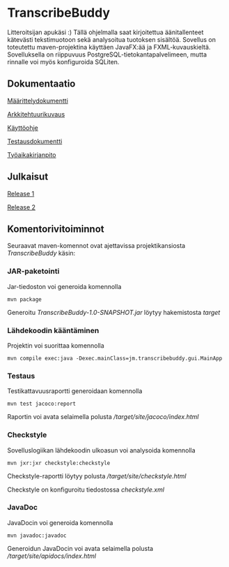﻿# TranscribeBuddy

Litteroitsijan apukäsi :) Tällä ohjelmalla saat kirjoitettua äänitallenteet kätevästi tekstimuotoon sekä analysoitua tuotoksen sisältöä. Sovellus on toteutettu maven-projektina käyttäen JavaFX:ää ja FXML-kuvauskieltä. Sovelluksella on riippuvuus PostgreSQL-tietokantapalvelimeen, mutta rinnalle voi myös konfiguroida SQLiten.

## Dokumentaatio

[Määrittelydokumentti](https://github.com/jmaattanen/otm-harjoitustyo/blob/master/dokumentaatio/maarittelydokumentti.md)

[Arkkitehtuurikuvaus](https://github.com/jmaattanen/otm-harjoitustyo/blob/master/dokumentaatio/arkkitehtuuri.md)

[Käyttöohje](https://github.com/jmaattanen/otm-harjoitustyo/blob/master/dokumentaatio/kayttoohje.md)

[Testausdokumentti](https://github.com/jmaattanen/otm-harjoitustyo/blob/master/dokumentaatio/testaus.md)

[Työaikakirjanpito](https://github.com/jmaattanen/otm-harjoitustyo/blob/master/dokumentaatio/tuntikirjanpito.md)

## Julkaisut

[Release 1](https://github.com/jmaattanen/otm-harjoitustyo/releases/tag/viikko5)

[Release 2](https://github.com/jmaattanen/otm-harjoitustyo/releases/tag/viikko6)

## Komentorivitoiminnot

Seuraavat maven-komennot ovat ajettavissa projektikansiosta _TranscribeBuddy_ käsin:

### JAR-paketointi

Jar-tiedoston voi generoida komennolla 

```
mvn package
```

Generoitu _TranscribeBuddy-1.0-SNAPSHOT.jar_ löytyy hakemistosta _target_

### Lähdekoodin kääntäminen

Projektin voi suorittaa komennolla

```
mvn compile exec:java -Dexec.mainClass=jm.transcribebuddy.gui.MainApp
```

### Testaus

Testikattavuusraportti generoidaan komennolla

```
mvn test jacoco:report
```

Raportin voi avata selaimella polusta _/target/site/jacoco/index.html_

### Checkstyle

Sovelluslogiikan lähdekoodin ulkoasun voi analysoida komennolla

```
mvn jxr:jxr checkstyle:checkstyle
```

Checkstyle-raportti löytyy polusta _/target/site/checkstyle.html_

Checkstyle on konfiguroitu tiedostossa _checkstyle.xml_

### JavaDoc

JavaDocin voi generoida komennolla

```
mvn javadoc:javadoc
```

Generoidun JavaDocin voi avata selaimella polusta _/target/site/apidocs/index.html_

